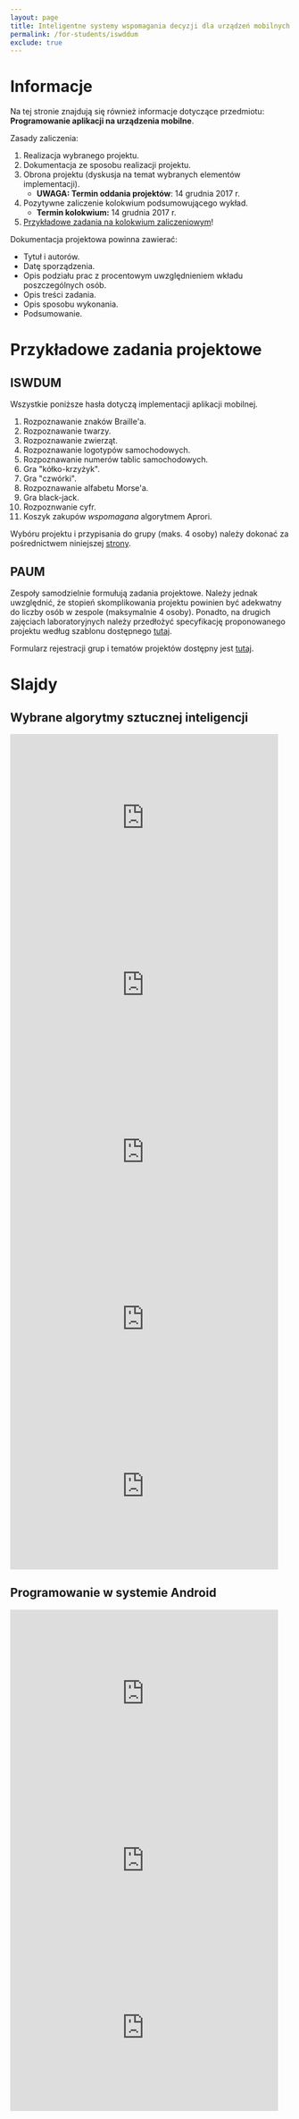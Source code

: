 ```yaml
---
layout: page
title: Inteligentne systemy wspomagania decyzji dla urządzeń mobilnych
permalink: /for-students/iswddum
exclude: true
---
```


# Informacje

Na tej stronie znajdują się również informacje dotyczące przedmiotu:
**Programowanie aplikacji na urządzenia mobilne**.

Zasady zaliczenia:

1. Realizacja wybranego projektu.
2. Dokumentacja ze sposobu realizacji projektu.
3. Obrona projektu (dyskusja na temat wybranych elementów
    implementacji).
    * **UWAGA: Termin oddania projektów**: 14 grudnia 2017 r.
4. Pozytywne zaliczenie kolokwium podsumowującego wykład.
    * **Termin kolokwium:** 14 grudnia 2017 r.
5. [Przykładowe zadania na kolokwium zaliczeniowym](iswddum-test.html.pdf)!

Dokumentacja projektowa powinna zawierać:

* Tytuł i autorów.
* Datę sporządzenia.
* Opis podziału prac z procentowym uwzględnieniem wkładu poszczególnych osób.
* Opis treści zadania.
* Opis sposobu wykonania.
* Podsumowanie.

# Przykładowe zadania projektowe

## ISWDUM

Wszystkie poniższe hasła dotyczą implementacji aplikacji mobilnej.

1. Rozpoznawanie znaków Braille'a.
2. Rozpoznawanie twarzy.
3. Rozpoznawanie zwierząt.
4. Rozpoznawanie logotypów samochodowych.
5. Rozpoznawanie numerów tablic samochodowych.
6. Gra "kółko-krzyżyk".
7. Gra "czwórki".
8. Rozpoznawanie alfabetu Morse'a.
9. Gra black-jack.
10. Rozpoznwanie cyfr.
11. Koszyk zakupów *wspomagana* algorytmem Aprori.

Wybóru projektu i przypisania do grupy (maks. 4 osoby) należy dokonać za pośrednictwem niniejszej [strony](https://docs.google.com/document/d/1Staq5cOUFPbYqUcYeGhE9Ud1m0UjzZQrx8_y3uwIHoU/edit?usp=sharing).

## PAUM

Zespoły samodzielnie formułują zadania projektowe. Należy jednak
uwzględnić, że stopień skomplikowania projektu powinien być adekwatny
do liczby osób w zespole (maksymalnie 4 osoby). Ponadto, na drugich
zajęciach laboratoryjnych należy przedłożyć specyfikację proponowanego
projektu według szablonu dostępnego [tutaj](https://docs.google.com/document/d/1ZgnGpDfW4oCgnLDqLSuICZSqbFZmUX68mx57CsO5d9s/edit?usp=sharing).

Formularz rejestracji grup i tematów projektów dostępny jest [tutaj](https://docs.google.com/document/d/1ceGklwtyWo0laFlFYBNLOPx_CoEn_zOFxw7Q_ifrero/edit?usp=sharing).

# Slajdy

## Wybrane algorytmy sztucznej inteligencji

<iframe src="https://docs.google.com/presentation/d/e/2PACX-1vQW-B-nhI5dCnK3ciU4PVtbzEaCTE8IV6mo7UhNvIdZPEsyf0nmfV0Qllb22jSurVE3mZXn2DeCvo47/embed?start=false&loop=false&delayms=3000" frameborder="0" width="480" height="299" allowfullscreen="true" mozallowfullscreen="true" webkitallowfullscreen="true"></iframe>

<iframe src="https://docs.google.com/presentation/d/1YcFSRv1QLtb04Fa-Hwp1g7S6XEwWqXWwQgrvPgKfzo4/embed?start=false&loop=false&delayms=3000" frameborder="0" width="480" height="299" allowfullscreen="true" mozallowfullscreen="true" webkitallowfullscreen="true"></iframe>

<iframe src="https://docs.google.com/presentation/d/1_k9N8-8shEE0kW2anQD7ZHOo-d3wzc36F9q2i5vsBJ0/embed?start=false&loop=false&delayms=3000" frameborder="0" width="480" height="299" allowfullscreen="true" mozallowfullscreen="true" webkitallowfullscreen="true"></iframe>

<iframe src="https://docs.google.com/presentation/d/e/2PACX-1vSCX4AwzpLNs8c_pSI3gUlIOak0c3HsCRfwhm7PBaME97dFTTpoebq4hIFz1Njnu_8cue_5wLqNqRc0/embed?start=false&loop=false&delayms=3000" frameborder="0" width="480" height="299" allowfullscreen="true" mozallowfullscreen="true" webkitallowfullscreen="true"></iframe>

<iframe src="https://docs.google.com/presentation/d/1Tr8lpgEvjKWYgDdio2sM47CUF1DPd0b_Q9wK4R_tCcs/embed?start=false&loop=false&delayms=3000" frameborder="0" width="480" height="299" allowfullscreen="true" mozallowfullscreen="true" webkitallowfullscreen="true"></iframe>

## Programowanie w systemie Android

<iframe src="https://docs.google.com/presentation/d/e/2PACX-1vSy8dpgS0_gu06WAS7I75eEMTZb8pToArx0by9aXU-ituG6KLyjyYOrxokXtqumvHyZQFVX4IFu5RV4/embed?start=false&loop=false&delayms=3000" frameborder="0" width="480" height="299" allowfullscreen="true" mozallowfullscreen="true" webkitallowfullscreen="true"></iframe>

<iframe src="https://docs.google.com/presentation/d/13BKQP8dcqPHNSJXZTYrf2bpEoLJHM7tAcPYA369PeCc/embed?start=false&loop=false&delayms=3000" frameborder="0" width="480" height="299" allowfullscreen="true" mozallowfullscreen="true" webkitallowfullscreen="true"></iframe>

<iframe src="https://docs.google.com/presentation/d/1lLJL2lIDV5aM5yBJWEsIwSKgKXlUFmlRuve1kZeqApk/embed?start=false&loop=false&delayms=3000" frameborder="0" width="480" height="299" allowfullscreen="true" mozallowfullscreen="true" webkitallowfullscreen="true"></iframe>
